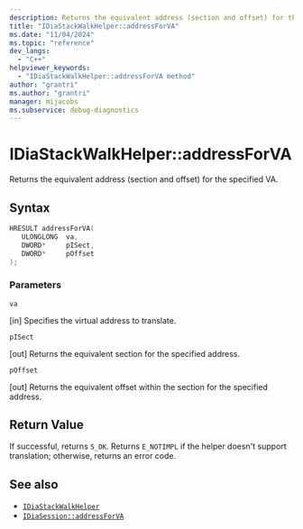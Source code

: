 ```yaml
---
description: Returns the equivalent address (section and offset) for the specified VA.
title: "IDiaStackWalkHelper::addressForVA"
ms.date: "11/04/2024"
ms.topic: "reference"
dev_langs:
  - "C++"
helpviewer_keywords:
  - "IDiaStackWalkHelper::addressForVA method"
author: "grantri"
ms.author: "grantri"
manager: mijacobs
ms.subservice: debug-diagnostics
---
```


# IDiaStackWalkHelper::addressForVA

Returns the equivalent address (section and offset) for the specified VA.

## Syntax

```C++
HRESULT addressForVA( 
   ULONGLONG  va,
   DWORD*     pISect,
   DWORD*     pOffset
);
```

### Parameters

 `va`

[in] Specifies the virtual address to translate.

 `pISect`

[out] Returns the equivalent section for the specified address.

 `pOffset`

[out] Returns the equivalent offset within the section for the specified address.

## Return Value

 If successful, returns `S_OK`. Returns `E_NOTIMPL` if the helper doesn't support translation; otherwise, returns an error code.

## See also

- [`IDiaStackWalkHelper`](../../debugger/debug-interface-access/idiastackwalkhelper.md)
- [`IDiaSession::addressForVA`](../../debugger/debug-interface-access/idiasession-addressForVA.md)
